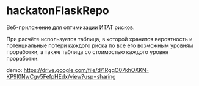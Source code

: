 # hackatonFlaskRepo

Веб-приложение для оптимизации ИТАТ рисков.

При расчёте используется таблица, в которой хранится вероятность и потенциальные потери каждого риска по все его возможным уровням проработки, а также таблица со стоимостью каждого уровня проработки.

demo: https://drive.google.com/file/d/1RggO07khOXKN-KP9l0NwCgv5FefpHEdx/view?usp=sharing
